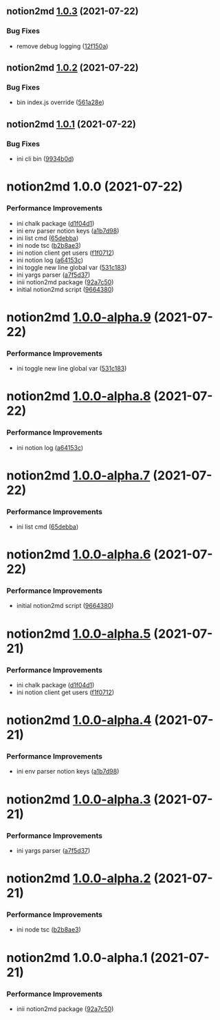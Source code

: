 ## notion2md [1.0.3](https://github.com/shunkakinoki/packages/compare/notion2md@1.0.2...notion2md@1.0.3) (2021-07-22)

### Bug Fixes

- remove debug logging ([12f150a](https://github.com/shunkakinoki/packages/commit/12f150a782ddf84995dc92b3196842b297e09c8f))

## notion2md [1.0.2](https://github.com/shunkakinoki/packages/compare/notion2md@1.0.1...notion2md@1.0.2) (2021-07-22)

### Bug Fixes

- bin index.js override ([561a28e](https://github.com/shunkakinoki/packages/commit/561a28eb9bfc3104aad5ae18af3262d24fd3d0ec))

## notion2md [1.0.1](https://github.com/shunkakinoki/packages/compare/notion2md@1.0.0...notion2md@1.0.1) (2021-07-22)

### Bug Fixes

- ini cli bin ([9934b0d](https://github.com/shunkakinoki/packages/commit/9934b0dd01b718c6e97583f5d6cb802bbc4ecf68))

# notion2md 1.0.0 (2021-07-22)

### Performance Improvements

- ini chalk package ([d1f04d1](https://github.com/shunkakinoki/packages/commit/d1f04d16e2c045e63620ebda9213d00f849443ed))
- ini env parser notion keys ([a1b7d98](https://github.com/shunkakinoki/packages/commit/a1b7d981a22ea20eb22c73869f19d5ae8710eb54))
- ini list cmd ([65debba](https://github.com/shunkakinoki/packages/commit/65debba253575c75c70db839c6f58f136dacba87))
- ini node tsc ([b2b8ae3](https://github.com/shunkakinoki/packages/commit/b2b8ae3500e901026dc0630eef14d95f9ac5dc75))
- ini notion client get users ([f1f0712](https://github.com/shunkakinoki/packages/commit/f1f0712bd90252594152495cf4d22179da0d4010))
- ini notion log ([a64153c](https://github.com/shunkakinoki/packages/commit/a64153c5e0dda158a3fe30a05743abb403f1f7bd))
- ini toggle new line global var ([531c183](https://github.com/shunkakinoki/packages/commit/531c18352d575b9daeee6ecc687c187850319540))
- ini yargs parser ([a7f5d37](https://github.com/shunkakinoki/packages/commit/a7f5d373e0a19ea6455553286907485737188165))
- inii notion2md package ([92a7c50](https://github.com/shunkakinoki/packages/commit/92a7c506efb5c5dff28ec006ef1d690ad844434c))
- initial notion2md script ([9664380](https://github.com/shunkakinoki/packages/commit/96643804e98dccc35e00656adab26b72f68dedf8))

# notion2md [1.0.0-alpha.9](https://github.com/shunkakinoki/packages/compare/notion2md@1.0.0-alpha.8...notion2md@1.0.0-alpha.9) (2021-07-22)

### Performance Improvements

- ini toggle new line global var ([531c183](https://github.com/shunkakinoki/packages/commit/531c18352d575b9daeee6ecc687c187850319540))

# notion2md [1.0.0-alpha.8](https://github.com/shunkakinoki/packages/compare/notion2md@1.0.0-alpha.7...notion2md@1.0.0-alpha.8) (2021-07-22)

### Performance Improvements

- ini notion log ([a64153c](https://github.com/shunkakinoki/packages/commit/a64153c5e0dda158a3fe30a05743abb403f1f7bd))

# notion2md [1.0.0-alpha.7](https://github.com/shunkakinoki/packages/compare/notion2md@1.0.0-alpha.6...notion2md@1.0.0-alpha.7) (2021-07-22)

### Performance Improvements

- ini list cmd ([65debba](https://github.com/shunkakinoki/packages/commit/65debba253575c75c70db839c6f58f136dacba87))

# notion2md [1.0.0-alpha.6](https://github.com/shunkakinoki/packages/compare/notion2md@1.0.0-alpha.5...notion2md@1.0.0-alpha.6) (2021-07-22)

### Performance Improvements

- initial notion2md script ([9664380](https://github.com/shunkakinoki/packages/commit/96643804e98dccc35e00656adab26b72f68dedf8))

# notion2md [1.0.0-alpha.5](https://github.com/shunkakinoki/packages/compare/notion2md@1.0.0-alpha.4...notion2md@1.0.0-alpha.5) (2021-07-21)

### Performance Improvements

- ini chalk package ([d1f04d1](https://github.com/shunkakinoki/packages/commit/d1f04d16e2c045e63620ebda9213d00f849443ed))
- ini notion client get users ([f1f0712](https://github.com/shunkakinoki/packages/commit/f1f0712bd90252594152495cf4d22179da0d4010))

# notion2md [1.0.0-alpha.4](https://github.com/shunkakinoki/packages/compare/notion2md@1.0.0-alpha.3...notion2md@1.0.0-alpha.4) (2021-07-21)

### Performance Improvements

- ini env parser notion keys ([a1b7d98](https://github.com/shunkakinoki/packages/commit/a1b7d981a22ea20eb22c73869f19d5ae8710eb54))

# notion2md [1.0.0-alpha.3](https://github.com/shunkakinoki/packages/compare/notion2md@1.0.0-alpha.2...notion2md@1.0.0-alpha.3) (2021-07-21)

### Performance Improvements

- ini yargs parser ([a7f5d37](https://github.com/shunkakinoki/packages/commit/a7f5d373e0a19ea6455553286907485737188165))

# notion2md [1.0.0-alpha.2](https://github.com/shunkakinoki/packages/compare/notion2md@1.0.0-alpha.1...notion2md@1.0.0-alpha.2) (2021-07-21)

### Performance Improvements

- ini node tsc ([b2b8ae3](https://github.com/shunkakinoki/packages/commit/b2b8ae3500e901026dc0630eef14d95f9ac5dc75))

# notion2md 1.0.0-alpha.1 (2021-07-21)

### Performance Improvements

- inii notion2md package ([92a7c50](https://github.com/shunkakinoki/packages/commit/92a7c506efb5c5dff28ec006ef1d690ad844434c))
